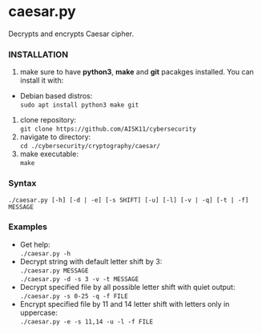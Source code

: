 # caesar.py
Decrypts and encrypts Caesar cipher.

### INSTALLATION
1. make sure to have **python3**, **make** and **git** pacakges installed. You can install it with:
* Debian based distros:\
`sudo apt install python3 make git`
1. clone repository:\
`git clone https://github.com/AISK11/cybersecurity`
1. navigate to directory:\
`cd ./cybersecurity/cryptography/caesar/`
1. make executable:\
`make`

### Syntax
`./caesar.py [-h] [-d | -e] [-s SHIFT] [-u] [-l] [-v | -q] [-t | -f] MESSAGE`

### Examples
* Get help:\
`./caesar.py -h`
* Decrypt string with default letter shift by 3:\
`./caesar.py MESSAGE`\
`./caesar.py -d -s 3 -v -t MESSAGE`
* Decrypt specified file by all possible letter shift with quiet output:\
`./caesar.py -s 0-25 -q -f FILE`
* Encrypt specified file by 11 and 14 letter shift with letters only in uppercase:\
`./caesar.py -e -s 11,14 -u -l -f FILE`
